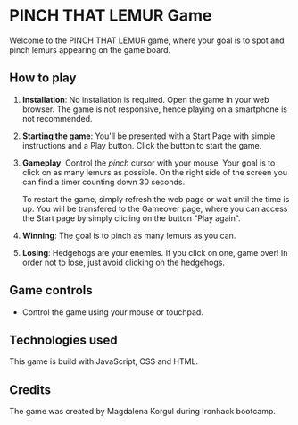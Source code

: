# PINCH THAT LEMUR Game

Welcome to the PINCH THAT LEMUR game, where your goal is to spot and pinch lemurs appearing on the game board.

## How to play

1. **Installation**:
   No installation is required. Open the game in your web browser. The game is not responsive, hence playing on a smartphone is not recommended.

2. **Starting the game**:
   You'll be presented with a Start Page with simple instructions and a Play button. Click the button to start the game.

3. **Gameplay**:
   Control the _pinch_ cursor with your mouse. Your goal is to click on as many lemurs as possible. On the right side of the screen you can find a timer counting down 30 seconds.

   To restart the game, simply refresh the web page or wait until the time is up. You will be transfered to the Gameover page, where you can access the Start page by simply clicling on the button "Play again".

4. **Winning**:
   The goal is to pinch as many lemurs as you can.

5. **Losing**:
   Hedgehogs are your enemies. If you click on one, game over! In order not to lose, just avoid clicking on the hedgehogs.

## Game controls

- Control the game using your mouse or touchpad.

## Technologies used

This game is build with JavaScript, CSS and HTML.

## Credits

The game was created by Magdalena Korgul during Ironhack bootcamp.
